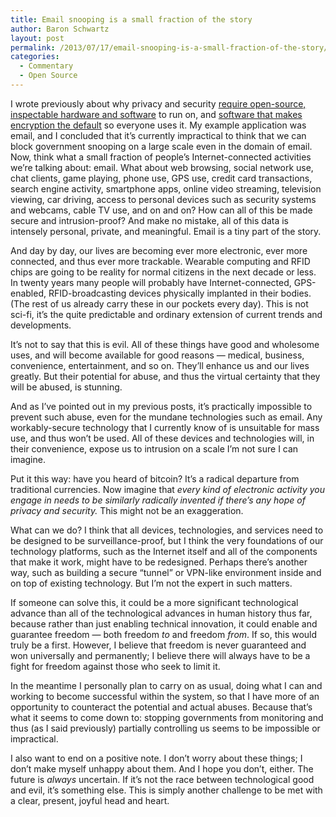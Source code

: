 ```yaml
---
title: Email snooping is a small fraction of the story
author: Baron Schwartz
layout: post
permalink: /2013/07/17/email-snooping-is-a-small-fraction-of-the-story/
categories:
  - Commentary
  - Open Source
---
```

I wrote previously about why privacy and security [require open-source, inspectable hardware and software][1] to run on, and [software that makes encryption the default][2] so everyone uses it. My example application was email, and I concluded that it&#8217;s currently impractical to think that we can block government snooping on a large scale even in the domain of email. 
Now, think what a small fraction of people&#8217;s Internet-connected activities we&#8217;re talking about: email. What about web browsing, social network use, chat clients, game playing, phone use, GPS use, credit card transactions, search engine activity, smartphone apps, online video streaming, television viewing, car driving, access to personal devices such as security systems and webcams, cable TV use, and on and on? How can all of this be made secure and intrusion-proof? And make no mistake, all of this data is intensely personal, private, and meaningful. Email is a tiny part of the story.

And day by day, our lives are becoming ever more electronic, ever more connected, and thus ever more trackable. Wearable computing and RFID chips are going to be reality for normal citizens in the next decade or less. In twenty years many people will probably have Internet-connected, GPS-enabled, RFID-broadcasting devices physically implanted in their bodies. (The rest of us already carry these in our pockets every day). This is not sci-fi, it&#8217;s the quite predictable and ordinary extension of current trends and developments.

It&#8217;s not to say that this is evil. All of these things have good and wholesome uses, and will become available for good reasons &#8212; medical, business, convenience, entertainment, and so on. They&#8217;ll enhance us and our lives greatly. But their potential for abuse, and thus the virtual certainty that they will be abused, is stunning.

And as I&#8217;ve pointed out in my previous posts, it&#8217;s practically impossible to prevent such abuse, even for the mundane technologies such as email. Any workably-secure technology that I currently know of is unsuitable for mass use, and thus won&#8217;t be used. All of these devices and technologies will, in their convenience, expose us to intrusion on a scale I&#8217;m not sure I can imagine.

Put it this way: have you heard of bitcoin? It&#8217;s a radical departure from traditional currencies. Now imagine that *every kind of electronic activity you engage in needs to be similarly radically invented if there&#8217;s any hope of privacy and security.* This might not be an exaggeration.

What can we do? I think that all devices, technologies, and services need to be designed to be surveillance-proof, but I think the very foundations of our technology platforms, such as the Internet itself and all of the components that make it work, might have to be redesigned. Perhaps there&#8217;s another way, such as building a secure &#8220;tunnel&#8221; or VPN-like environment inside and on top of existing technology. But I&#8217;m not the expert in such matters.

If someone can solve this, it could be a more significant technological advance than all of the technological advances in human history thus far, because rather than just enabling technical innovation, it could enable and guarantee freedom &#8212; both freedom *to* and freedom *from*. If so, this would truly be a first. However, I believe that freedom is never guaranteed and won universally and permanently; I believe there will always have to be a fight for freedom against those who seek to limit it.

In the meantime I personally plan to carry on as usual, doing what I can and working to become successful within the system, so that I have more of an opportunity to counteract the potential and actual abuses. Because that&#8217;s what it seems to come down to: stopping governments from monitoring and thus (as I said previously) partially controlling us seems to be impossible or impractical.

I also want to end on a positive note. I don&#8217;t worry about these things; I don&#8217;t make myself unhappy about them. And I hope you don&#8217;t, either. The future is *always* uncertain. If it&#8217;s not the race between technological good and evil, it&#8217;s something else. This is simply another challenge to be met with a clear, present, joyful head and heart.

 [1]: http://www.xaprb.com/blog/2013/07/05/without-free-software-and-hardware-privacy-is-impossible/ "Without free software and hardware, privacy is impossible"
 [2]: http://www.xaprb.com/blog/2013/07/06/privacy-is-impossible-unless-its-the-default/ "Privacy is impossible unless it’s the default"
